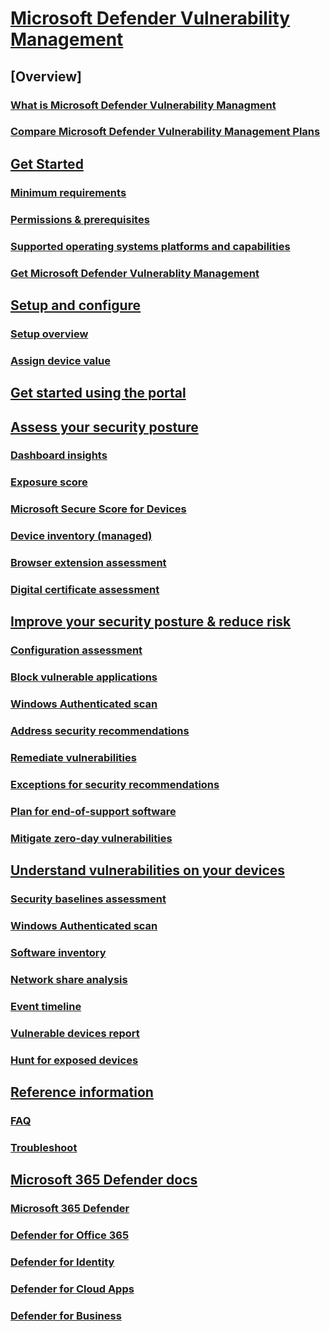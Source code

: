 # [Microsoft Defender Vulnerability Management](index.yml)

## [Overview]
### [What is Microsoft Defender Vulnerability Managment](next-gen-threat-and-vuln-mgt.md)
### [Compare Microsoft Defender Vulnerability Management Plans](tvm-supported-os.md)
## [Get Started]()
### [Minimum requirements]()
### [Permissions & prerequisites]()
### [Supported operating systems platforms and capabilities]()
### [Get Microsoft Defender Vulnerablity Management]()
## [Setup and configure]()
### [Setup overview]()
### [Assign device value](tvm-assign-device-value.md)
## [Get started using the portal]()
## [Assess your security posture]()
### [Dashboard insights](tvm-dashboard-insights.md)
### [Exposure score](tvm-exposure-score.md)
### [Microsoft Secure Score for Devices](tvm-microsoft-secure-score-devices.md)
### [Device inventory (managed)]()
### [Browser extension assessment]()
### [Digital certificate assessment]()
## [Improve your security posture & reduce risk]()
### [Configuration assessment]()
### [Block vulnerable applications]()
### [Windows Authenticated scan]()
### [Address security recommendations](tvm-security-recommendation.md)
### [Remediate vulnerabilities](tvm-remediation.md)
### [Exceptions for security recommendations](tvm-exception.md)
### [Plan for end-of-support software](tvm-end-of-support-software.md)
### [Mitigate zero-day vulnerabilities](tvm-zero-day-vulnerabilities.md)
## [Understand vulnerabilities on your devices]()
### [Security baselines assessment​]()
### [Windows Authenticated scan]()
### [Software inventory]()
### [Network share analysis​]()
### [Event timeline](threat-and-vuln-mgt-event-timeline.md)
### [Vulnerable devices report](tvm-vulnerable-devices-report.md)
### [Hunt for exposed devices](tvm-hunt-exposed-devices.md)
## [Reference information]()
### [FAQ]()
### [Troubleshoot]()
## [Microsoft 365 Defender docs]()
### [Microsoft 365 Defender](/defender/index.yml)
### [Defender for Office 365](/office-365-security/index.yml)
### [Defender for Identity](/defender-for-identity/)
### [Defender for Cloud Apps](/cloud-app-security/)
### [Defender for Business](/defender-business/index.yml)
